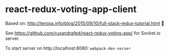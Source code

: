 # react-redux-voting-app-client

Based on: http://teropa.info/blog/2015/09/10/full-stack-redux-tutorial.html 👯

See https://github.com/ruxandrafed/react-redux-voting-app/ for Socket.io server.

To start server on http://localhost:8080: `webpack-dev-server`